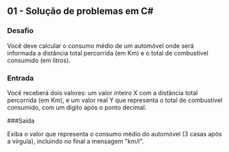 ## 01 - Solução de problemas em C#


### Desafio

Você deve calcular o consumo médio de um automóvel onde será informada a distância total percorrida (em Km) e o total de combustível consumido (em litros).

### Entrada

Você receberá dois valores: um valor inteiro X com a distância total percorrida (em Km), e um valor real Y que representa o total de combustível consumido, com um dígito após o ponto decimal.

###Saída

Exiba o valor que representa o consumo médio do automóvel (3 casas após a vírgula), incluindo no final a mensagem "km/l".
